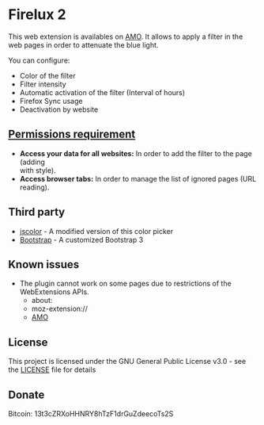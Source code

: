 # Firelux 2

This web extension is availables on [AMO](https://addons.mozilla.org/firefox/addon/firelux/). It allows to apply a filter in the web pages in order to attenuate the blue light. 

You can configure:
* Color of the filter
* Filter intensity
* Automatic activation of the filter (Interval of hours)
* Firefox Sync usage
* Deactivation by website

## [Permissions requirement](https://support.mozilla.org/kb/permission-request-messages-firefox-extensions)
* **Access your data for all websites:** In order to add the filter to the page (adding <div> with style).
* **Access browser tabs:** In order to manage the list of ignored pages (URL reading).

## Third party
* [jscolor](https://github.com/EastDesire/jscolor) - A modified version of this color picker
* [Bootstrap](https://getbootstrap.com/docs/3.3/customize/) - A customized Bootstrap 3

## Known issues
* The plugin cannot work on some pages due to restrictions of the WebExtensions APIs.
    * about:
    * moz-extension://
    * [AMO](https://addons.mozilla.org/firefox/addon/firelux/)

## License
This project is licensed under the GNU General Public License v3.0 - see the [LICENSE](LICENSE) file for details

## Donate
Bitcoin: 13t3cZRXoHHNRY8hTzF1drGuZdeecoTs2S